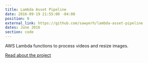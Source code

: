 ```yaml
---
title: Lambda Asset Pipeline
date: 2016-09-19 21:55:00 -04:00
position: 0
external_link: https://github.com/sawyerh/lambda-asset-pipeline
dates: June 2016
section: code
---
```


AWS Lambda functions to process videos and resize images.

[Read about the project](https://medium.com/@sawyerh/image-and-video-processing-for-your-static-site-66c6dfff5de6)